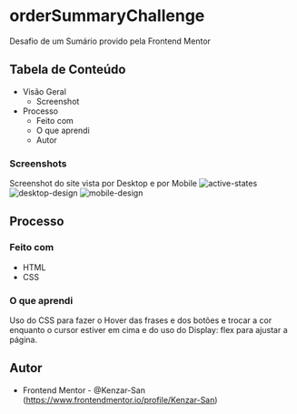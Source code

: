 # orderSummaryChallenge
Desafio de um Sumário provido pela Frontend Mentor

## Tabela de Conteúdo

- Visão Geral
  - Screenshot
- Processo
  - Feito com 
  - O que aprendi
  - Autor

### Screenshots

Screenshot do site vista por Desktop e por Mobile
![active-states](https://user-images.githubusercontent.com/101153511/159828309-6010fde2-a98b-4c0b-8511-a19e484e0413.jpg)
![desktop-design](https://user-images.githubusercontent.com/101153511/159828310-d38c8092-46e2-4b85-be9e-e44ef3d8ee83.jpg)
![mobile-design](https://user-images.githubusercontent.com/101153511/159828303-b320fc55-f61a-45d6-8cd8-e3e17f1dbe08.jpg)

## Processo

### Feito com 

- HTML
- CSS

### O que aprendi

Uso do CSS para fazer o Hover das frases e dos botões e trocar a cor enquanto o cursor estiver em cima e do uso do Display: flex para ajustar a página. 
  
## Autor

- Frontend Mentor - @Kenzar-San (https://www.frontendmentor.io/profile/Kenzar-San)
